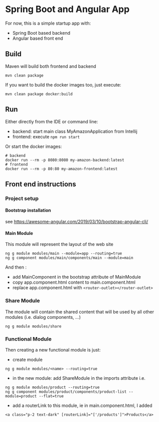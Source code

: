 # Spring Boot and Angular App

For now, this is a simple startup app with:

* Spring Boot based backend
* Angular based front end

## Build

Maven will build both frontend and backend

```
mvn clean package
```

If you want to build the docker images too, just execute:

```
mvn clean package docker:build
```

## Run

Either directly from the IDE or command line:

* backend: start main class MyAmazonApplication from Intellij
* frontend: execute `npm run start`

Or start the docker images:

```
# backend
docker run --rm -p 8080:8080 my-amazon-backend:latest
# frontend
docker run --rm -p 80:80 my-amazon-frontend:latest
```


## Front end instructions

### Project setup

#### Bootstrap installation

see https://awesome-angular.com/2019/03/10/bootstrap-angular-cli/

#### Main Module

This module will represent the layout of the web site

```
ng g module modules/main --module=app --routing=true 
ng g component modules/main/components/main --module=main 
```
And then :

* add MainComponent in the bootstrap attribute of MainModule 
* copy app.component.html content to main.component.html
* replace app.component.html with `<router-outlet></router-outlet>`

### Share Module

The module will contain the shared content that will be used by all other modules (i.e. dialog components, ...)

```
ng g module modules/share
```


### Functional Module

Then creating a new functional module is just:

* create module
```
ng g module modules/<name> --routing=true
```
* in the new module: add ShareModule in the imports attribute
i.e.
```
ng g module modules/product --routing=true
ng g component modules/product/components/product-list --module=product --flat=true 
```
* add a routerLink to this module, ie in main.component.html, I added
```
<a class="p-2 text-dark" [routerLink]="['/products']">Products</a>
```